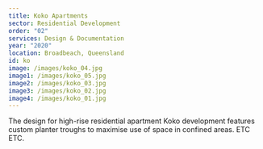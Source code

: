 ```yaml
---
title: Koko Apartments
sector: Residential Development
order: "02"
services: Design & Documentation
year: "2020"
location: Broadbeach, Queensland
id: ko
image: /images/koko_04.jpg
image1: /images/koko_05.jpg
image2: /images/koko_03.jpg
image3: /images/koko_02.jpg
image4: /images/koko_01.jpg
---
```


The design for high-rise residential apartment Koko development
features custom planter troughs to maximise use of space in confined areas.
ETC ETC.
